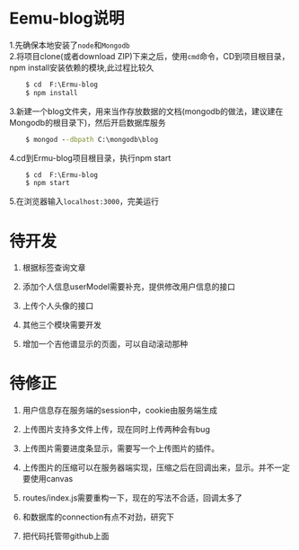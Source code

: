 
Eemu-blog说明
===========

1.先确保本地安装了`node`和`Mongodb`<br>
2.将项目clone(或者download ZIP)下来之后，使用`cmd`命令，CD到项目根目录，npm install安装依赖的模块,此过程比较久<br>
``` cmd
    $ cd  F:\Ermu-blog
    $ npm install
```
3.新建一个blog文件夹，用来当作存放数据的文档(mongodb的做法，建议建在Mongodb的根目录下)，然后开启数据库服务<br>
``` cmd
    $ mongod --dbpath C:\mongodb\blog   
```
4.cd到Ermu-blog项目根目录，执行npm start<br>
```cmd
    $ cd  F:\Ermu-blog
    $ npm start  
```
5.在浏览器输入`localhost:3000`，完美运行<br>


待开发
===========

1. 根据标签查询文章

2. 添加个人信息userModel需要补充，提供修改用户信息的接口

3. 上传个人头像的接口

4. 其他三个模块需要开发

5. 增加一个吉他谱显示的页面，可以自动滚动那种



待修正
============


1. 用户信息存在服务端的session中，cookie由服务端生成

2. 上传图片支持多文件上传，现在同时上传两种会有bug

3. 上传图片需要进度条显示，需要写一个上传图片的插件。

4. 上传图片的压缩可以在服务器端实现，压缩之后在回调出来，显示。并不一定要使用canvas

5. routes/index.js需要重构一下，现在的写法不合适，回调太多了

6. 和数据库的connection有点不对劲，研究下

7. 把代码托管带github上面



